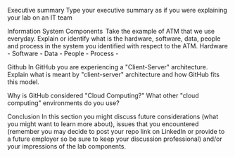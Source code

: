 
Executive summary
Type your executive summary as if you were explaining your lab on an IT team

Information System Components 
Take the example of ATM that we use everyday. Explain or identify what is the hardware, software, data, people and process in the system you identified with respect to the ATM.
Hardware - Software - Data - People - Process -

Github
In GitHub you are experiencing a "Client-Server" architecture. Explain what is meant by "client-server" architecture and how GitHub fits this model.

Why is GitHub considered "Cloud Computing?" What other "cloud computing" environments do you use?

Conclusion
In this section you might discuss future considerations (what you might want to learn more about), issues that you encountered (remember you may decide to post your repo link on LinkedIn or provide to a future employer so be sure to keep your discussion professional) and/or your impressions of the lab components.
